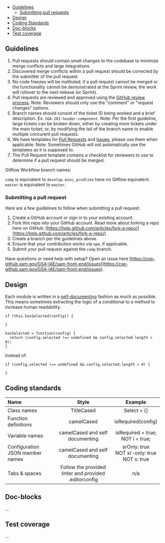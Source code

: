 <ul>
  <li>
    <a href="#guidelines">Guidelines</a>
    <ul>
      <li><a href="#submitting-prs">Submitting pull requests</a></li>
    </ul>
  </li>
  <li><a href="#design">Design</a></li>
  <li><a href="#coding-standards">Coding Standards</a></li>
  <li><a href="#doc-blocks">Doc-blocks</a></li>
  <li><a href="#test-coverage">Test coverage</a></li>
</ul>

<h2 id="guidelines">Guidelines</h2>

1. Pull requests should contain small changes to the codebase to minimize merge conflicts and large integrations.
1. Discovered merge conflicts within a pull request should be corrected by the submitter of the pull request.
1. No code freezes will be instituted; if a pull request cannot be merged or the functionality cannot be demonstrated at the Sprint review, the work will rollover to the next release (or Sprint).
1. Pull requests are reviewed and approved using the [GitHub review process](https://help.github.com/articles/about-pull-request-reviews/). Note: Reviewers should only use the "comment" or "request changes" options.
1. Branch names should consist of the ticket ID being worked and a brief description. Ex. `SGA-201-header-component`. Note: Per the first guideline, large tickets can be broken down, either by creating more tickets under the main ticket; or, by modifying the tail of the branch name to enable multiple concurent pull requests.
1. We have templates for [Pull Requests](https://csp-github.sam.gov/GSA-IAE/sam-front-end/blob/comp/.github/PULL_REQUEST_TEMPLATE.md) and [Issues](https://csp-github.sam.gov/GSA-IAE/sam-front-end/blob/comp/.github/ISSUE_TEMPLATE.md), please use them when applicable. Note: Sometimes GitHub will not automatically use the templates as it is supposed to.
1. The Pull Request template contains a checklist for reviewers to use to determine if a pull request should be merged.

Gitflow Workflow branch names:

`comp` is equivalent to `develop`.
`minc`, `prodlike` have no Gitflow equivalent.
`master` is equivalent to `master`. 

<h3 id="submitting-prs">Submitting a pull request</h3>

Here are a few guidelines to follow when submitting a pull request:

1. Create a GitHub account or sign in to your existing account.
1. Fork this repo into your GitHub account. Read more about forking a repo here on GitHub:
[https://help.github.com/articles/fork-a-repo/](https://help.github.com/articles/fork-a-repo/)
1. Create a branch per the guidelines above.
1. Ensure that your contribution works via `npm`, if applicable.
1. Submit your pull request against the `comp` branch.

Have questions or need help with setup? Open an issue here [https://csp-github.sam.gov/GSA-IAE/sam-front-end/issues](https://csp-github.sam.gov/GSA-IAE/sam-front-end/issues).

<h2 id="design">Design</h2>

Each module is written in a [self-documenting](https://en.wikipedia.org/wiki/Self-documenting_code) fashion as much as possible. This means sometimes extracting the logic of a conditional to a method to increase human readability.


```
if (this.hasSelected(config)) {
  
}

hasSelected = function(config) {
  return (config.selected !== undefined && config.selected.length > 0);
}
```

Instead of:

```
if (config.selected !== undefined && config.selected.length > 0) {
  
}
```

<h2 id="coding-standards">Coding standards</h2>

|Name                |Style                          |Example           |
|:-------------------|:-----------------------------:|:----------------:|
|Class names         |TitleCased                     |Select = {}       |
|Function definitions|camelCased                     |isRequired(config)|
|Variable names      |camelCased and self documenting|isRequired = true; <br> NOT i = true;|
|Configuration JSON member names|camelCased and self documenting|srOnly: true <br> NOT sr-only: true <br> NOT s: true|
|Tabs & spaces       |Follow the provided linter and provided .editorconfig|n/a |

<h2 id="doc-blocks">Doc-blocks</h2>

...

<h2 id="test-coverage">Test coverage</h2>

...